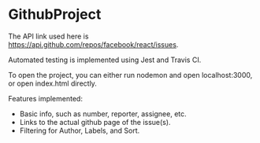 # GithubProject

The API link used here is https://api.github.com/repos/facebook/react/issues.

Automated testing is implemented using Jest and Travis CI. 

To open the project, you can either run nodemon and open localhost:3000, or open index.html directly. 

Features implemented: 

- Basic info, such as number, reporter, assignee, etc. 
- Links to the actual github page of the issue(s).
- Filtering for Author, Labels, and Sort. 